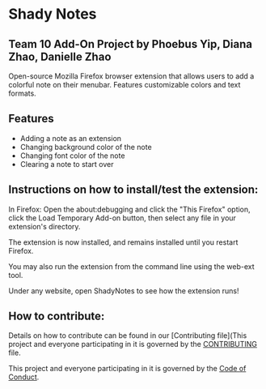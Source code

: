 # Shady Notes
Team 10 Add-On Project by Phoebus Yip, Diana Zhao, Danielle Zhao
---
Open-source Mozilla Firefox browser extension that allows users to add a colorful note on their menubar. Features customizable colors and text formats. 

## Features
- Adding a note as an extension
- Changing background color of the note
- Changing font color of the note
- Clearing a note to start over

## Instructions on how to install/test the extension: 

In Firefox: Open the about:debugging and click the "This Firefox" option, click the Load Temporary Add-on button, then select any file in your extension's directory.

The extension is now installed, and remains installed until you restart Firefox.

You may also run the extension from the command line using the web-ext tool.

Under any website, open ShadyNotes to see how the extension runs!

## How to contribute:
Details on how to contribute can be found in our [Contributing file](This project and everyone participating in it is governed by the
[CONTRIBUTING](https://github.com/ossd-s23/ShadyNotes/blob/main/CONTRIBUTING.md) file.

This project and everyone participating in it is governed by the
[ Code of Conduct](https://github.com/ossd-s23/ShadyNotes/blob/main/CODE_OF_CONDUCT.md).


